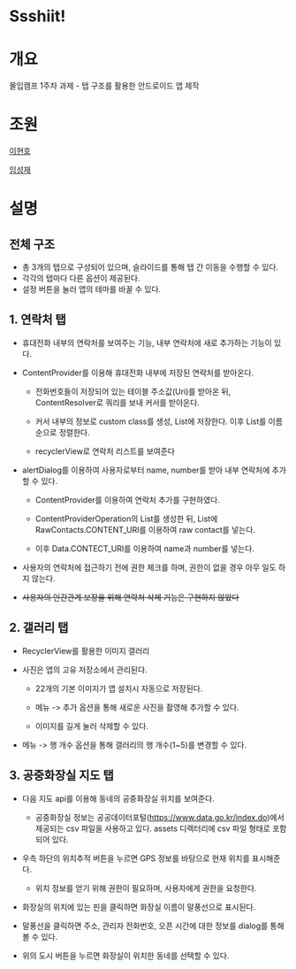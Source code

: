 Ssshiit!
=============
# 개요

몰입캠프 1주차 과제 - 탭 구조를 활용한 안드로이드 앱 제작

# 조원

[이현호](https://github.com/dot0ris)

[임성재](https://github.com/imsj114)

# 설명

## 전체 구조

- 총 3개의 탭으로 구성되어 있으며, 슬라이드를 통해 탭 간 이동을 수행할 수 있다.
- 각각의 탭마다 다른 옵션이 제공된다.
- 설정 버튼을 눌러 앱의 테마를 바꿀 수 있다.

## 1. 연락처 탭

- 휴대전화 내부의 연락처를 보여주는 기능, 내부 연락처에 새로 추가하는 기능이 있다.

- ContentProvider를 이용해 휴대전화 내부에 저장된 연락처를 받아온다.

  - 전화번호들이 저장되어 있는 테이블 주소값(Uri)를 받아온 뒤, ContentResolver로 쿼리를 보내 커서를 받아온다.
  
  - 커서 내부의 정보로 custom class를 생성, List에 저장한다. 이후 List를 이름순으로 정렬한다.

  - recyclerView로 연락처 리스트를 보여준다

- alertDialog를 이용하여 사용자로부터 name, number를 받아 내부 연락처에 추가할 수 있다. 

  - ContentProvider를 이용하여 연락처 추가를 구현하였다.
  
  - ContentProviderOperation의 List를 생성한 뒤, List에 RawContacts.CONTENT_URI를 이용하여 raw contact를 넣는다.

  - 이후 Data.CONTECT_URI를 이용하여 name과 number를 넣는다.

- 사용자의 연락처에 접근하기 전에 권한 체크를 하며, 권한이 없을 경우 아무 일도 하지 않는다.

- ~~사용자의 인간관계 보장을 위해 연락처 삭제 기능은 구현하지 않았다~~

## 2. 갤러리 탭

- RecyclerView를 활용한 이미지 갤러리
  
- 사진은 앱의 고유 저장소에서 관리된다.
  
  - 22개의 기본 이미지가 앱 설치시 자동으로 저장된다.
  
  - 메뉴 -> 추가 옵션을 통해 새로운 사진을 촬영해 추가할 수 있다.
  
  - 이미지를 길게 눌러 삭제할 수 있다.
  
- 메뉴 -> 행 개수 옵션을 통해 갤러리의 행 개수(1~5)를 변경할 수 있다. 

## 3. 공중화장실 지도 탭

- 다음 지도 api를 이용해 동네의 공중화장실 위치를 보여준다.

    - 공중화장실 정보는 공공데이터포털(https://www.data.go.kr/index.do)에서 제공되는 csv 파일을 사용하고 있다. assets 디렉터리에 csv 파일 형태로 포함되어 있다.

- 우측 하단의 위치추적 버튼을 누르면 GPS 정보를 바탕으로 현재 위치를 표시해준다.

  - 위치 정보를 얻기 위해 권한이 필요하며, 사용자에게 권한을 요청한다.

- 화장실의 위치에 있는 핀을 클릭하면 화장실 이름이 말풍선으로 표시된다.

- 말풍선을 클릭하면 주소, 관리자 전화번호, 오픈 시간에 대한 정보를 dialog를 통해 볼 수 있다.

- 위의 도시 버튼을 누르면 화장실이 위치한 동네를 선택할 수 있다.
